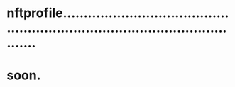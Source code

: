 # nftprofile....................................................................................................
# soon.
